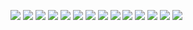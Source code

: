 ![](Screenshot_20240201_032707.png)
![](Screenshot_20240201_032715.png) 
![](Screenshot_20240201_032723.png) 
![](Screenshot_20240201_032747.png) 
![](Screenshot_20240201_032756.png)
![](Screenshot_20240201_032808.png)
![](Screenshot_20240201_032814.png) 
![](Screenshot_20240201_032826.png)
![](Screenshot_20240201_032833.png) 
![](Screenshot_20240201_032839.png)
![](Screenshot_20240201_032849.png) 
![](Screenshot_20240201_032859.png)
![](Screenshot_20240201_032915.png) 
![](Screenshot_20240201_032922.png)
